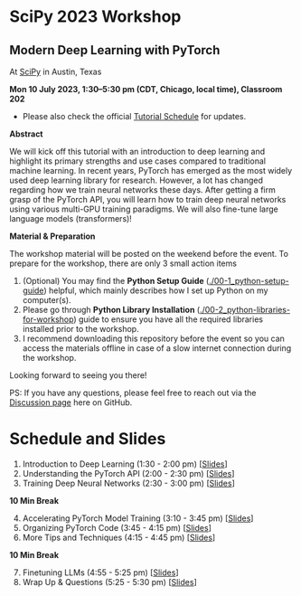 # SciPy 2023 Workshop

## Modern Deep Learning with PyTorch

At [SciPy](https://www.scipy2023.scipy.org) in Austin, Texas

**Mon 10 July 2023, 1:30–5:30 pm (CDT, Chicago, local time), Classroom 202**

- Please also check the official [Tutorial Schedule](https://cfp.scipy.org/2023/talk/8BZN3E/) for updates.

**Abstract**

We will kick off this tutorial with an introduction to deep learning and highlight its primary strengths and use cases compared to traditional machine learning. In recent years, PyTorch has emerged as the most widely used deep learning library for research. However, a lot has changed regarding how we train neural networks these days. After getting a firm grasp of the PyTorch API, you will learn how to train deep neural networks using various multi-GPU training paradigms. We will also fine-tune large language models (transformers)!



**Material & Preparation**

The workshop material will be posted on the weekend before the event. To prepare for the workshop, there are only 3 small action items

1. (Optional) You may find the **Python Setup Guide** ([./00-1_python-setup-guide](./00-1_python-setup-guide)) helpful, which mainly describes how I set up Python on my computer(s).
2. Please go through **Python Library Installation** ([./00-2_python-libraries-for-workshop](./00-2_python-libraries-for-workshop)) guide to ensure you have all the required libraries installed prior to the workshop.
3. I recommend downloading this repository before the event so you can access the materials offline in case of a slow internet connection during the workshop.

Looking forward to seeing you there!

PS: If you have any questions, please feel free to reach out via the [Discussion page](https://github.com/rasbt/scipy2023-deeplearning/discussions) here on GitHub.




# Schedule and Slides

1. Introduction to Deep Learning (1:30 - 2:00 pm) [[Slides](https://sebastianraschka.com/pdf/scipy2023/01_intro-to-deeplearning.pdf)]
2. Understanding the PyTorch API (2:00 - 2:30 pm) [[Slides](https://sebastianraschka.com/pdf/scipy2023/02_pytorch-api.pdf)]
3. Training Deep Neural Networks (2:30 - 3:00 pm) [[Slides](https://sebastianraschka.com/pdf/scipy2023/03_multilayer-neural-nets.pdf)]

**10 Min Break**

4. Accelerating PyTorch Model Training (3:10 - 3:45 pm) [[Slides](https://sebastianraschka.com/pdf/scipy2023/04_accelerating-pytorch.pdf)]
5. Organizing PyTorch Code (3:45 - 4:15 pm) [[Slides](https://sebastianraschka.com/pdf/scipy2023/05_organizing-pytorch-code.pdf)]
6. More Tips and Techniques (4:15 - 4:45 pm) [[Slides](https://sebastianraschka.com/pdf/scipy2023/06_advanced-techniques.pdf)]

**10 Min Break**

7. Finetuning LLMs (4:55 - 5:25 pm) [[Slides](https://sebastianraschka.com/pdf/scipy2023/07_finetuning-llms.pdf)]
8. Wrap Up & Questions (5:25 - 5:30 pm) [[Slides](https://sebastianraschka.com/pdf/scipy2023/08_conclusion.pdf)]



